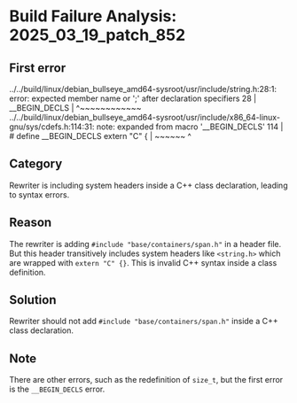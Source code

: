 # Build Failure Analysis: 2025_03_19_patch_852

## First error

../../build/linux/debian_bullseye_amd64-sysroot/usr/include/string.h:28:1: error: expected member name or ';' after declaration specifiers
   28 | __BEGIN_DECLS
      | ^~~~~~~~~~~~~
../../build/linux/debian_bullseye_amd64-sysroot/usr/include/x86_64-linux-gnu/sys/cdefs.h:114:31: note: expanded from macro '__BEGIN_DECLS'
  114 | # define __BEGIN_DECLS  extern "C" {
      |                         ~~~~~~ ^

## Category
Rewriter is including system headers inside a C++ class declaration, leading to syntax errors.

## Reason
The rewriter is adding `#include "base/containers/span.h"` in a header file. But this header transitively includes system headers like `<string.h>` which are wrapped with `extern "C" {}`. This is invalid C++ syntax inside a class definition.

## Solution
Rewriter should not add `#include "base/containers/span.h"` inside a C++ class declaration.

## Note
There are other errors, such as the redefinition of `size_t`, but the first error is the `__BEGIN_DECLS` error.